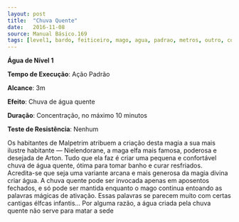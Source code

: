 ```yaml
---
layout: post
title:  "Chuva Quente"
date:   2016-11-08
source: Manual Básico.169
tags: [level1, bardo, feiticeiro, mago, agua, padrao, metros, outro, concentracao, minuto, nenhum]
---
```


**Água de Nível 1**

**Tempo de Execução**: Ação Padrão

**Alcance**: 3m

**Efeito**: Chuva de água quente

**Duração**: Concentração, no máximo 10 minutos

**Teste de Resistência**: Nenhum

Os habitantes de Malpetrim atribuem a criação desta magia a sua mais ilustre habitante — Nielendorane, a maga elfa
mais famosa, poderosa e desejada de Arton. Tudo que ela faz é criar uma pequena e confortável chuva de água quente, ótima
para tomar banho e curar resfriados. Acredita-se que seja uma variante arcana e mais generosa da magia divina criar água.
A chuva quente pode ser invocada apenas em aposentos fechados, e só pode ser mantida enquanto o mago continua entoando as palavras mágicas de ativação. Essas palavras se parecem muito com certas cantigas élfcas infantis...
Por alguma razão, a água criada pela chuva quente não serve para matar a sede